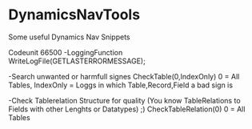 # DynamicsNavTools
Some useful Dynamics Nav Snippets

Codeunit 66500 
-LoggingFunction
 WriteLogFile(GETLASTERRORMESSAGE);
 
-Search unwanted or harmfull signes
 CheckTable(0,IndexOnly) 0 = All Tables, IndexOnly = Loggs in which Table,Record,Field a bad sign is
 
 -Check Tablerelation Structure for quality (You know TableRelations to Fields with other Lenghts or Datatypes) ;)
   CheckTableRelation(0) 0 = All Tables
